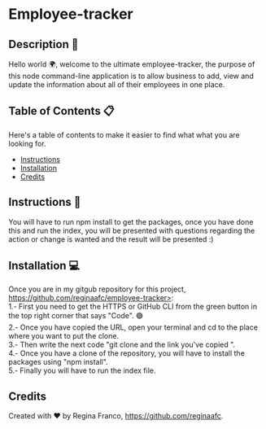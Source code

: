 # Employee-tracker

## Description 📝

Hello world 🌍, welcome to the ultimate employee-tracker, the purpose of this node command-line application is to allow business to add, view and update the information about all of their employees in one place.

## Table of Contents 📋
Here's a table of contents to make it easier to find what what you are looking for.
- [Instructions](#instructions) 
- [Installation](#installation) 
- [Credits](#credits)

## Instructions 🧭
You will have to run npm install to get the packages, once you have done this and run the index, you will be presented with questions regarding the action or change is wanted and the result will be presented :)

## Installation 💻
Once you are in my gitgub repository for this project, https://github.com/reginaafc/employee-tracker>: 
<br>
1.- First you need to get the HTTPS or GitHub CLI from the green button in the top right corner that says "Code". 🟢
<br>
2.- Once you have copied the URL, open your terminal and cd to the place where you want to put the clone. 
<br>
3.- Then write the next code "git clone and the link you've copied ".
<br>
4.- Once you have a clone of the repository, you will have to install the packages using "npm install".
<br>
5.- Finally you will have to run the index file.

## Credits
Created with ♥️ by Regina Franco, <https://github.com/reginaafc>.
